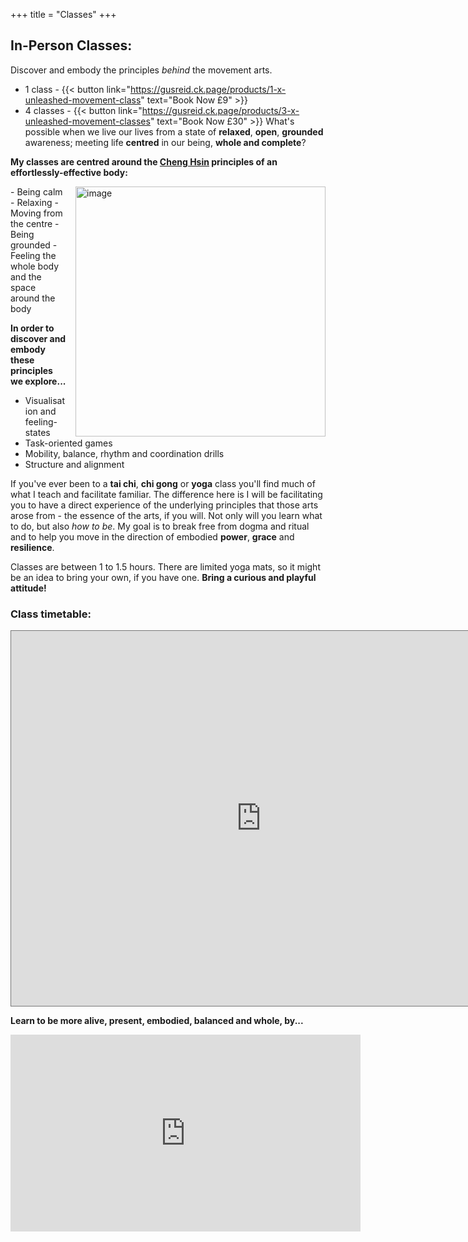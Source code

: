 +++
title = "Classes"
+++


## In-Person Classes: 
Discover and embody the principles *behind* the movement arts. 
- 1 class - {{< button link="https://gusreid.ck.page/products/1-x-unleashed-movement-class" text="Book Now £9" >}}
- 4 classes - {{< button link="https://gusreid.ck.page/products/3-x-unleashed-movement-classes" text="Book Now £30" >}}
What's possible when we live our lives from a state of **relaxed**, **open**, **grounded** awareness; meeting life **centred** in our being, **whole and complete**? 

**My classes are centred around the [Cheng Hsin](https://chenghsin.com/) principles of an effortlessly-effective body:**
<div class="article__head" style="">
    <img src="/images/couldrenclass.jpg" alt="image" height="400px" width="400px" style="float: right; margin-left: 15px;">
</div>
- Being calm
- Relaxing
- Moving from the centre
- Being grounded
- Feeling the whole body and the space around the body

**In order to discover and embody these principles we explore...**
- Visualisation and feeling-states
- Task-oriented games
- Mobility, balance, rhythm and coordination drills
- Structure and alignment

If you've ever been to a **tai chi**, **chi gong** or **yoga** class you'll find much of what I teach and facilitate familiar. The difference here is I will be facilitating you to have a direct experience of the underlying principles that those arts arose from - the essence of the arts, if you will. Not only will you learn what to do, but also *how to be*. My goal is to break free from dogma and ritual and to help you move in the direction of embodied **power**, **grace** and **resilience**. 

Classes are between 1 to 1.5 hours.
There are limited yoga mats, so it might be an idea to bring your own, if you have one. 
**Bring a curious and playful attitude!**
### Class timetable:
<div class="post-video">
  <div class="post-video__wrap">
   <iframe src="https://calendar.google.com/calendar/embed?height=600&wkst=1&bgcolor=%23fd7b33&ctz=Europe%2FLondon&showPrint=0&showTitle=0&src=Z3VzdG9qaWppamlAZ21haWwuY29t&src=YWRkcmVzc2Jvb2sjY29udGFjdHNAZ3JvdXAudi5jYWxlbmRhci5nb29nbGUuY29t&src=YTExYWYyZWZlZWMzOTkxMGJlY2EzODUxZTMzZDU4Yjc1MGE3Njk1MGQzMjA1ZjQ0MjE2NTZlMmEyMGRkYzhmZkBncm91cC5jYWxlbmRhci5nb29nbGUuY29t&color=%237CB342&color=%23F6BF26&color=%23F09300" style="border:solid 1px #777" width="800" height="600" frameborder="0" scrolling="no"></iframe>
  </div>
</div>


**Learn to be more alive, present, embodied, balanced and whole, by...**

<iframe width="560" height="315" src="https://www.youtube.com/embed/bZr7jFNkBz0?si=Uxc1CQXQgf_n-NrY" title="YouTube video player" frameborder="0" allow="accelerometer; autoplay; clipboard-write; encrypted-media; gyroscope; picture-in-picture; web-share" allowfullscreen></iframe>







